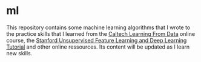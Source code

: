 # ml
This repository contains some machine learning algorithms that I wrote to the practice skills that I learned from the [Caltech Learning From Data](https://www.edx.org/course/learning-data-introductory-machine-caltechx-cs1156x) online course, the [Stanford Unsupervised Feature Learning and Deep Learning Tutorial](http://ufldl.stanford.edu/tutorial) and other online ressources. Its content will be updated as I learn new skills.
